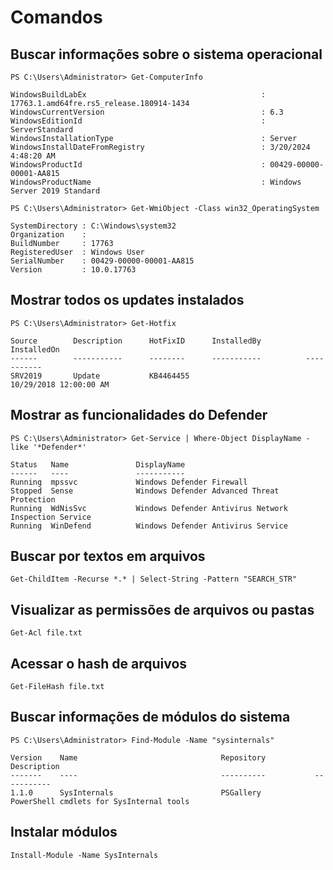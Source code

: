 # Comandos 

## Buscar informações sobre o sistema operacional
```
PS C:\Users\Administrator> Get-ComputerInfo

WindowsBuildLabEx                                       : 17763.1.amd64fre.rs5_release.180914-1434
WindowsCurrentVersion                                   : 6.3
WindowsEditionId                                        : ServerStandard
WindowsInstallationType                                 : Server
WindowsInstallDateFromRegistry                          : 3/20/2024 4:48:20 AM
WindowsProductId                                        : 00429-00000-00001-AA815
WindowsProductName                                      : Windows Server 2019 Standard
```

```
PS C:\Users\Administrator> Get-WmiObject -Class win32_OperatingSystem

SystemDirectory : C:\Windows\system32
Organization    :
BuildNumber     : 17763
RegisteredUser  : Windows User
SerialNumber    : 00429-00000-00001-AA815
Version         : 10.0.17763
```
## Mostrar todos os updates instalados
```
PS C:\Users\Administrator> Get-Hotfix

Source        Description      HotFixID      InstalledBy          InstalledOn
------        -----------      --------      -----------          -----------
SRV2019       Update           KB4464455                          10/29/2018 12:00:00 AM
```
## Mostrar as funcionalidades do Defender
```
PS C:\Users\Administrator> Get-Service | Where-Object DisplayName -like '*Defender*'

Status   Name               DisplayName
------   ----               -----------
Running  mpssvc             Windows Defender Firewall
Stopped  Sense              Windows Defender Advanced Threat Protection
Running  WdNisSvc           Windows Defender Antivirus Network Inspection Service
Running  WinDefend          Windows Defender Antivirus Service
```
## Buscar por textos em arquivos
```
Get-ChildItem -Recurse *.* | Select-String -Pattern "SEARCH_STR"
```

## Visualizar as permissões de arquivos ou pastas
```
Get-Acl file.txt
```
## Acessar o hash de arquivos
```
Get-FileHash file.txt
```

## Buscar informações de módulos do sistema
```
PS C:\Users\Administrator> Find-Module -Name "sysinternals"

Version    Name                                Repository           Description
-------    ----                                ----------           -----------
1.1.0      SysInternals                        PSGallery            PowerShell cmdlets for SysInternal tools
```

## Instalar módulos
```
Install-Module -Name SysInternals
```
